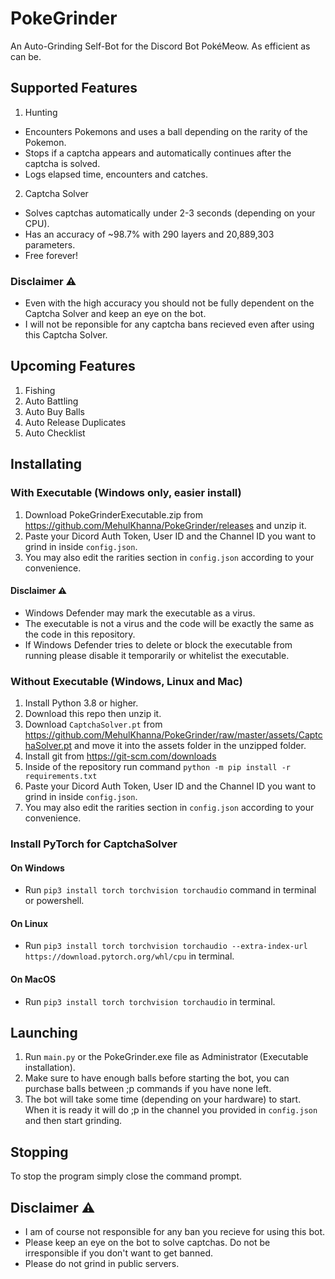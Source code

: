 # PokeGrinder
An Auto-Grinding Self-Bot for the Discord Bot PokéMeow. As efficient as can be.

## Supported Features
1. Hunting
- Encounters Pokemons and uses a ball depending on the rarity of the Pokemon.
- Stops if a captcha appears and automatically continues after the captcha is solved.
- Logs elapsed time, encounters and catches.

2. Captcha Solver
- Solves captchas automatically under 2-3 seconds (depending on your CPU).
- Has an accuracy of ~98.7% with 290 layers and 20,889,303 parameters.
- Free forever!
### Disclaimer ⚠️
- Even with the high accuracy you should not be fully dependent on the Captcha Solver and keep an eye on the bot.
- I will not be reponsible for any captcha bans recieved even after using this Captcha Solver.

## Upcoming Features
1. Fishing
2. Auto Battling
3. Auto Buy Balls
4. Auto Release Duplicates
5. Auto Checklist

## Installating

### With Executable (Windows only, easier install)
1. Download PokeGrinderExecutable.zip from https://github.com/MehulKhanna/PokeGrinder/releases and unzip it.
2. Paste your Dicord Auth Token, User ID and the Channel ID you want to grind in inside `config.json`.
3. You may also edit the rarities section in `config.json` according to your convenience.

#### Disclaimer ⚠️
- Windows Defender may mark the executable as a virus.
- The executable is not a virus and the code will be exactly the same as the code in this repository.
- If Windows Defender tries to delete or block the executable from running please disable it temporarily or whitelist the executable.

### Without Executable (Windows, Linux and Mac)
1. Install Python 3.8 or higher.
2. Download this repo then unzip it.
3. Download `CaptchaSolver.pt` from https://github.com/MehulKhanna/PokeGrinder/raw/master/assets/CaptchaSolver.pt and move it into the assets folder in the unzipped folder.
4. Install git from https://git-scm.com/downloads
5. Inside of the repository run command `python -m pip install -r requirements.txt`
6. Paste your Dicord Auth Token, User ID and the Channel ID you want to grind in inside `config.json`.
7. You may also edit the rarities section in `config.json` according to your convenience.

### Install PyTorch for CaptchaSolver
#### On Windows
- Run `pip3 install torch torchvision torchaudio` command in terminal or powershell.
#### On Linux
- Run `pip3 install torch torchvision torchaudio --extra-index-url https://download.pytorch.org/whl/cpu` in terminal.
#### On MacOS
- Run `pip3 install torch torchvision torchaudio` in terminal.

## Launching 
1. Run `main.py` or the PokeGrinder.exe file as Administrator (Executable installation).
2. Make sure to have enough balls before starting the bot, you can purchase balls between ;p commands if you have none left.
3. The bot will take some time (depending on your hardware) to start. When it is ready it will do ;p in the channel you provided in `config.json` and then start grinding.

## Stopping
To stop the program simply close the command prompt.

## Disclaimer ⚠️
- I am of course not responsible for any ban you recieve for using this bot.
- Please keep an eye on the bot to solve captchas. Do not be irresponsible if you don't want to get banned.
- Please do not grind in public servers.
